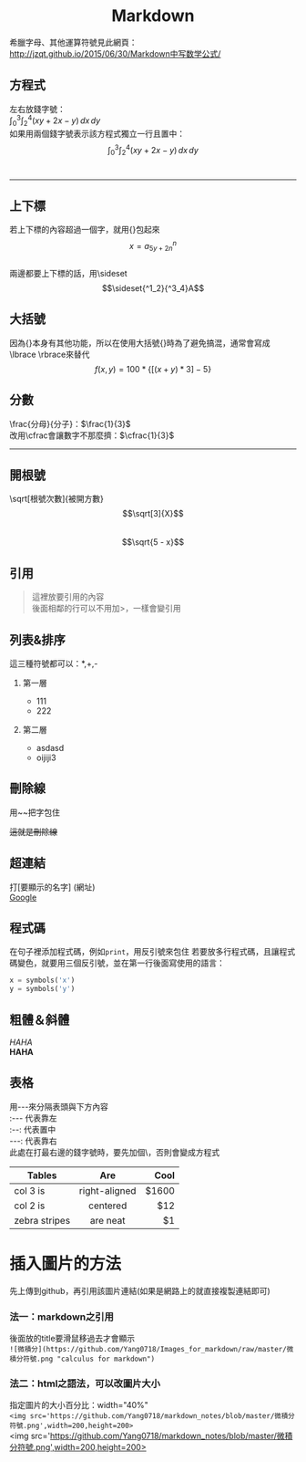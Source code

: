 
# <center>Markdown
希臘字母、其他運算符號見此網頁：
http://jzqt.github.io/2015/06/30/Markdown中写数学公式/

## 方程式
左右放錢字號：<br>
$\int_0^3 \int_2^4 (xy+2x-y)\,dx\,dy$<br>
如果用兩個錢字號表示該方程式獨立一行且置中：<br>
$$\int_0^3 \int_2^4 (xy+2x-y)\,dx\,dy$$<br>
***
## 上下標
若上下標的內容超過一個字，就用{}包起來
$$x=a^n_{5y+2n}$$
<br>
兩邊都要上下標的話，用\sideset
$$\sideset{^1_2}{^3_4}A$$

## 大括號
因為{}本身有其他功能，所以在使用大括號{}時為了避免搞混，通常會寫成\lbrace \rbrace來替代<br>
$$f(x, y) = 100 * \lbrace[(x + y) * 3] - 5\rbrace$$

## 分數
\frac{分母}{分子}：$\frac{1}{3}$ <br>
改用\cfrac會讓數字不那麼擠：$\cfrac{1}{3}$<br>
***
## 開根號
\sqrt[根號次數]{被開方數}
$$\sqrt[3]{X}$$<br>
$$\sqrt{5 - x}$$

## 引用
>這裡放要引用的內容<br>
後面相鄰的行可以不用加>，一樣會變引用

## 列表&排序
這三種符號都可以：*,+,-
1. 第一層
    * 111
    + 222
    
2. 第二層
    - asdasd
    * oijiji3

## 刪除線
用~~把字包住<br>

~~這就是刪除線~~

## 超連結
打[要顯示的名字] (網址)<br>
[Google](http://www.google.com/)

## 程式碼
在句子裡添加程式碼，例如`print`，用反引號來包住
若要放多行程式碼，且讓程式碼變色，就要用三個反引號，並在第一行後面寫使用的語言：<br>
```python
x = symbols('x')
y = symbols('y')
```
## 粗體＆斜體
*HAHA*<br>
**HAHA**

## 表格
用---來分隔表頭與下方內容<br>
:--- 代表靠左<br>
:--: 代表置中<br>
---: 代表靠右<br>
此處在打最右邊的錢字號時，要先加個\，否則會變成方程式

| Tables | Are | Cool |
| ------- | :------: | -----:|
| col 3 is | right-aligned | \$1600 |
| col 2 is | centered | \$12 |
| zebra stripes | are neat | \$1 |

# 插入圖片的方法
先上傳到github，再引用該圖片連結(如果是網路上的就直接複製連結即可)
### 法一：markdown之引用<br>
後面放的title要滑鼠移過去才會顯示<br>
`![微積分](https://github.com/Yang0718/Images_for_markdown/raw/master/微積分符號.png "calculus for markdown")`<br>

### 法二：html之語法，可以改圖片大小<br>
指定圖片的大小百分比：width="40%"<br>
`<img src='https://github.com/Yang0718/markdown_notes/blob/master/微積分符號.png',width=200,height=200>`<br>
<img src='https://github.com/Yang0718/markdown_notes/blob/master/微積分符號.png',width=200,height=200>
